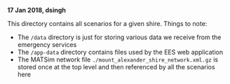 **17 Jan 2018, dsingh**

This directory contains all scenarios for a given shire. Things to note:
* The `/data` directory is just for storing various data we receive from the emergency services
* The `/app-data` directory contains files used by the EES web application
* The MATSim network file `./mount_alexander_shire_network.xml.gz` is stored
once at the top level and then referenced by all the scenarios here
